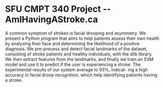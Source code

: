 # SFU CMPT 340 Project -- AmIHavingAStroke.ca
A common symptom of strokes is facial drooping and asymmetry. We present a Python program that aims to help patients assess
their own health by analysing their face and determining the likelihood
of a positive diagnosis. We pre-process and detect facial landmarks of the
dataset, consisting of stroke patients and healthy individuals, with the
dlib library. We then extract features from the landmarks, and finally we
train an SVM model and use it to predict if the user is experiencing a
stroke. The experimental results of our system average to 93%, indicat-
ing a high accuracy in facial droop recognition, which help identifying
patients having a stroke.

